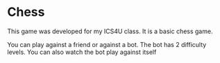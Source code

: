 # Chess
This game was developed for my ICS4U class. It is a basic chess game.

You can play against a friend or against a bot. The bot has 2 difficulty levels. You can also watch the bot play against itself
